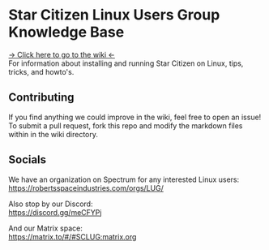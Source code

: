 # Star Citizen Linux Users Group Knowledge Base

[-> Click here to go to the wiki <-](https://starcitizen-lug.github.io)  
For information about installing and running Star Citizen on Linux, tips, tricks, and howto's. 
## Contributing

If you find anything we could improve in the wiki, feel free to open an issue!  
To submit a pull request, fork this repo and modify the markdown files within in the wiki directory.

## Socials

We have an organization on Spectrum for any interested Linux users:  
https://robertsspaceindustries.com/orgs/LUG/ 

Also stop by our Discord:  
https://discord.gg/meCFYPj 

And our Matrix space:  
https://matrix.to/#/#SCLUG:matrix.org
